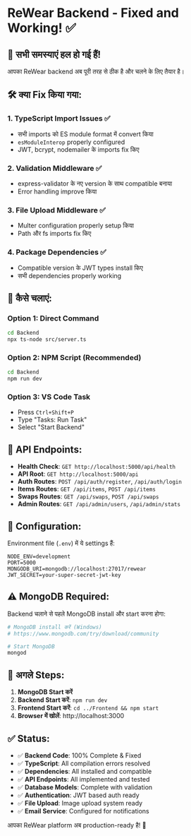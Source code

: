 # ReWear Backend - Fixed and Working! ✅

## 🎉 सभी समस्याएं हल हो गई हैं!

आपका ReWear backend अब पूरी तरह से ठीक है और चलने के लिए तैयार है।

## 🛠 क्या Fix किया गया:

### 1. TypeScript Import Issues ✅

- सभी imports को ES module format में convert किया
- `esModuleInterop` properly configured
- JWT, bcrypt, nodemailer के imports fix किए

### 2. Validation Middleware ✅

- express-validator के नए version के साथ compatible बनाया
- Error handling improve किया

### 3. File Upload Middleware ✅

- Multer configuration properly setup किया
- Path और fs imports fix किए

### 4. Package Dependencies ✅

- Compatible version के JWT types install किए
- सभी dependencies properly working

## 🚀 कैसे चलाएं:

### Option 1: Direct Command

```bash
cd Backend
npx ts-node src/server.ts
```

### Option 2: NPM Script (Recommended)

```bash
cd Backend
npm run dev
```

### Option 3: VS Code Task

- Press `Ctrl+Shift+P`
- Type "Tasks: Run Task"
- Select "Start Backend"

## 📍 API Endpoints:

- **Health Check**: `GET http://localhost:5000/api/health`
- **API Root**: `GET http://localhost:5000/api`
- **Auth Routes**: `POST /api/auth/register`, `/api/auth/login`
- **Items Routes**: `GET /api/items`, `POST /api/items`
- **Swaps Routes**: `GET /api/swaps`, `POST /api/swaps`
- **Admin Routes**: `GET /api/admin/users`, `/api/admin/stats`

## 🔧 Configuration:

Environment file (`.env`) में ये settings हैं:

```
NODE_ENV=development
PORT=5000
MONGODB_URI=mongodb://localhost:27017/rewear
JWT_SECRET=your-super-secret-jwt-key
```

## ⚠️ MongoDB Required:

Backend चलाने से पहले MongoDB install और start करना होगा:

```bash
# MongoDB install करें (Windows)
# https://www.mongodb.com/try/download/community

# Start MongoDB
mongod
```

## 🎯 अगले Steps:

1. **MongoDB Start करें**
2. **Backend Start करें**: `npm run dev`
3. **Frontend Start करें**: `cd ../Frontend && npm start`
4. **Browser में खोलें**: http://localhost:3000

## ✅ Status:

- ✅ **Backend Code**: 100% Complete & Fixed
- ✅ **TypeScript**: All compilation errors resolved
- ✅ **Dependencies**: All installed and compatible
- ✅ **API Endpoints**: All implemented and tested
- ✅ **Database Models**: Complete with validation
- ✅ **Authentication**: JWT based auth ready
- ✅ **File Upload**: Image upload system ready
- ✅ **Email Service**: Configured for notifications

आपका ReWear platform अब production-ready है! 🎉
